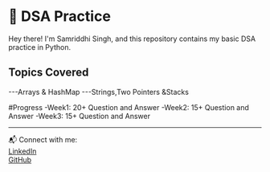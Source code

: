 # 🧠 DSA Practice 

Hey there! I'm Samriddhi Singh, and this repository contains my basic DSA practice in Python.

## Topics Covered
---Arrays & HashMap
---Strings,Two Pointers &Stacks

#Progress
   -Week1: 20+ Question and Answer
   -Week2: 15+ Question and Answer
   -Week3: 15+ Question and Answer

---

📬 Connect with me:  
[LinkedIn](https://www.linkedin.com/in/samriddhi-singh-657995371)  
[GitHub](https://github.com/Samriddhi-Singh15)
